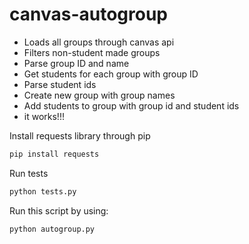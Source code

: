 # canvas-autogroup

* Loads all groups through canvas api  
* Filters non-student made groups
* Parse group ID and name
* Get students for each group with group ID
* Parse student ids
* Create new group with group names
* Add students to group with group id and student ids
* it works!!!


Install requests library through pip
```python
pip install requests
```

Run tests
```python
python tests.py
```


Run this script by using:
```python
python autogroup.py
```

